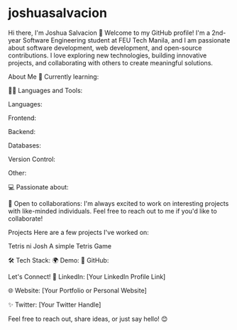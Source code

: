# joshuasalvacion
Hi there, I'm Joshua Salvacion 👋
Welcome to my GitHub profile! I'm a 2nd-year Software Engineering student at FEU Tech Manila, and I am passionate about software development, web development, and open-source contributions. I love exploring new technologies, building innovative projects, and collaborating with others to create meaningful solutions.

About Me
🌱 Currently learning:


👨‍💻 Languages and Tools:

Languages: 

Frontend: 

Backend: 

Databases:

Version Control: 

Other: 

💻 Passionate about:


🤝 Open to collaborations:
I'm always excited to work on interesting projects with like-minded individuals. Feel free to reach out to me if you'd like to collaborate!

Projects
Here are a few projects I've worked on:

Tetris ni Josh
A simple Tetris Game

🛠️ Tech Stack:
🌍 Demo:
💼 GitHub:


Let's Connect!
💼 LinkedIn: [Your LinkedIn Profile Link]

🌐 Website: [Your Portfolio or Personal Website]

✨ Twitter: [Your Twitter Handle]

Feel free to reach out, share ideas, or just say hello! 😊
